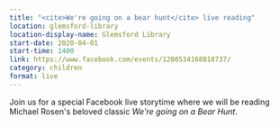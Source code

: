 ```yaml
---
title: "<cite>We're going on a bear hunt</cite> live reading"
location: glemsford-library
location-display-name: Glemsford Library
start-date: 2020-04-01
start-time: 1400
link: https://www.facebook.com/events/1280534168818737/
category: children
format: live
---
```


Join us for a special Facebook live storytime where we will be reading Michael Rosen's beloved classic <cite>We're going on a Bear Hunt</cite>.
